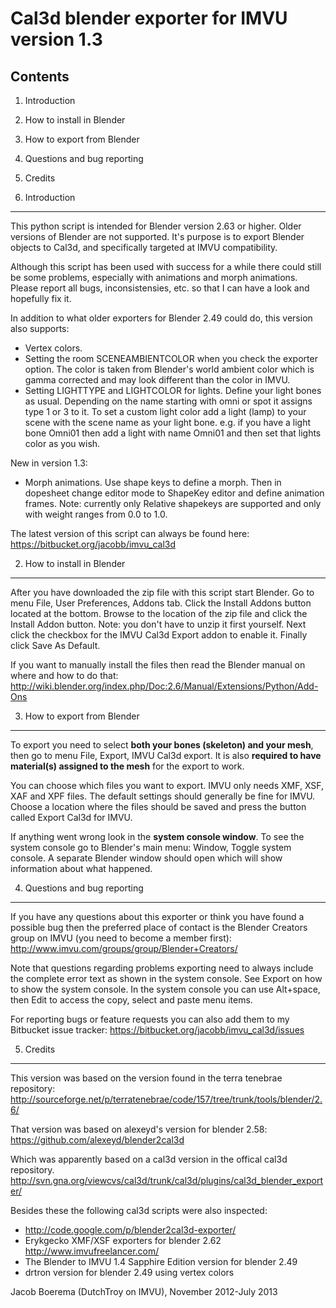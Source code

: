 Cal3d blender exporter for IMVU version 1.3
===========================================

Contents
--------
1. Introduction
2. How to install in Blender
3. How to export from Blender
4. Questions and bug reporting
5. Credits


1. Introduction
---------------
This python script is intended for Blender version 2.63 or higher.
Older versions of Blender are not supported.
It's purpose is to export Blender objects to Cal3d, and specifically
targeted at IMVU compatibility.

Although this script has been used with success for a while there
could still be some problems, especially with animations and morph
animations. Please report all bugs, inconsistensies, etc. so that 
I can have a look and hopefully fix it.

In addition to what older exporters for Blender 2.49 could do, this
version also supports:

* Vertex colors.
* Setting the room SCENEAMBIENTCOLOR when you check the exporter option.
  The color is taken from Blender's world ambient color which is gamma 
  corrected and may look different than the color in IMVU.
* Setting LIGHTTYPE and LIGHTCOLOR for lights. Define your light bones
  as usual. Depending on the name starting with omni or spot it assigns
  type 1 or 3 to it. To set a custom light color add a light (lamp) to
  your scene with the scene name as your light bone.
  e.g. if you have a light bone Omni01 then add a light with name Omni01
  and then set that lights color as you wish.

New in version 1.3:

* Morph animations. Use shape keys to define a morph. Then in dopesheet
  change editor mode to ShapeKey editor and define animation frames.
  Note: currently only Relative shapekeys are supported and only with
  weight ranges from 0.0 to 1.0.

The latest version of this script can always be found here:
https://bitbucket.org/jacobb/imvu_cal3d


2. How to install in Blender
----------------------------
After you have downloaded the zip file with this script start Blender.
Go to menu File, User Preferences, Addons tab.
Click the Install Addons button located at the bottom.
Browse to the location of the zip file and click the Install Addon button.
Note: you don't have to unzip it first yourself.
Next click the checkbox for the IMVU Cal3d Export addon to enable it.
Finally click Save As Default.

If you want to manually install the files then read the Blender manual
on where and how to do that:
http://wiki.blender.org/index.php/Doc:2.6/Manual/Extensions/Python/Add-Ons


3. How to export from Blender
-----------------------------
To export you need to select **both your bones (skeleton) and your mesh**,
then go to menu File, Export, IMVU Cal3d export. It is also **required to 
have material(s) assigned to the mesh** for the export to work.

You can choose which files you want to export. IMVU only needs
XMF, XSF, XAF and XPF files. The default settings should generally be fine for IMVU.
Choose a location where the files should be saved and press the button
called Export Cal3d for IMVU.

If anything went wrong look in the **system console window**. To see the system
console go to Blender's main menu: Window, Toggle system console. A separate
Blender window should open which will show information about what happened.


4. Questions and bug reporting
------------------------------
If you have any questions about this exporter or think you have found a
possible bug then the preferred place of contact is the Blender Creators 
group on IMVU (you need to become a member first):
http://www.imvu.com/groups/group/Blender+Creators/

Note that questions regarding problems exporting need to always include
the complete error text as shown in the system console. See Export on
how to show the system console. In the system console you can use
Alt+space, then Edit to access the copy, select and paste menu items.

For reporting bugs or feature requests you can also add them to my Bitbucket
issue tracker:
https://bitbucket.org/jacobb/imvu_cal3d/issues


5. Credits
----------
This version was based on the version found in the terra tenebrae repository:
http://sourceforge.net/p/terratenebrae/code/157/tree/trunk/tools/blender/2.6/

That version was based on alexeyd's version for blender 2.58:
https://github.com/alexeyd/blender2cal3d

Which was apparently based on a cal3d version in the offical cal3d repository.
http://svn.gna.org/viewcvs/cal3d/trunk/cal3d/plugins/cal3d_blender_exporter/

Besides these the following cal3d scripts were also inspected:
* http://code.google.com/p/blender2cal3d-exporter/
* Erykgecko XMF/XSF exporters for blender 2.62 http://www.imvufreelancer.com/
* The Blender to IMVU 1.4 Sapphire Edition version for blender 2.49
* drtron version for blender 2.49 using vertex colors


Jacob Boerema (DutchTroy on IMVU), November 2012-July 2013
